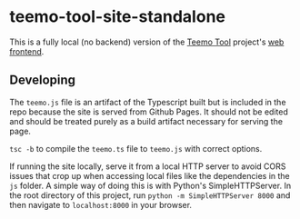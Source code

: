# teemo-tool-site-standalone

This is a fully local (no backend) version of the
[Teemo Tool](https://github.com/michaelmdresser/teemo-tool) project's
[web frontend](https://github.com/michaelmdresser/teemo-tool-site).

## Developing

The `teemo.js` file is an artifact of the Typescript built but is included in the repo because the site is served from Github Pages. It should not be edited and should be treated purely as a build artifact necessary for serving the page.

`tsc -b` to compile the `teemo.ts` file to `teemo.js` with correct options.

If running the site locally, serve it from a local HTTP server to avoid CORS issues that crop up when accessing local files like the dependencies in the `js` folder. A simple way of doing this is with Python's SimpleHTTPServer. In the root directory of this project, run `python -m SimpleHTTPServer 8000` and then navigate to `localhost:8000` in your browser.
